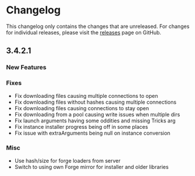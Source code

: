 # Changelog

This changelog only contains the changes that are unreleased. For changes for individual releases, please visit the
[releases](https://github.com/ATLauncher/ATLauncher/releases) page on GitHub.

## 3.4.2.1

### New Features

### Fixes
- Fix downloading files causing multiple connections to open
- Fix downloading files without hashes causing multiple connections
- Fix downloading files causing connections to stay open
- Fix downloading from a pool causing write issues when multiple dirs
- Fix launch arguments having some oddities and missing Tricks arg
- Fix instance installer progress being off in some places
- Fix issue with extraArguments being null on instance conversion

### Misc
- Use hash/size for forge loaders from server
- Switch to using own Forge mirror for installer and older libraries
